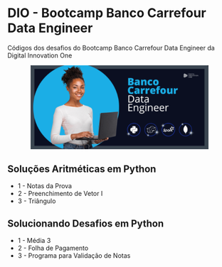 # DIO - Bootcamp Banco Carrefour Data Engineer
Códigos dos desafios do Bootcamp Banco Carrefour Data Engineer da Digital Innovation One

<p align="center"><img src="./dio_bootcamp_banco_carrefour.png" width="400"></p>

## Soluções Aritméticas em Python
- 1 - Notas da Prova
- 2 - Preenchimento de Vetor I
- 3 - Triângulo

## Solucionando Desafios em Python
- 1 - Média 3
- 2 - Folha de Pagamento
- 3 - Programa para Validação de Notas
